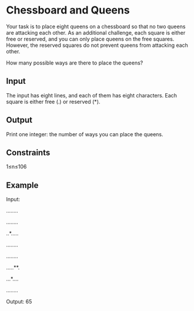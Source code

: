 # Chessboard and Queens

Your task is to place eight queens on a chessboard so that no two queens are attacking each other. As an additional challenge, each square is either free or reserved, and you can only place queens on the free squares. However, the reserved squares do not prevent queens from attacking each other.

How many possible ways are there to place the queens?

Input
--
The input has eight lines, and each of them has eight characters. Each square is either free (.) or reserved (*).

Output
--
Print one integer: the number of ways you can place the queens.

Constraints
--
1≤n≤106

Example
--
Input:

........

........

..*.....

........

........

.....**.

...*....

........

Output:
65